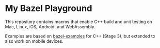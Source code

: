 # My Bazel Playground

This repository contains macros that enable C++ build and unit testing on Mac, Linux, iOS, Android, and WebAssembly.

Examples are based on [bazel-examples](https://github.com/bazelbuild/examples) for C++ (Stage 3), but extended to also work on mobile devices.
